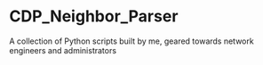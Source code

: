 # CDP_Neighbor_Parser
A collection of Python scripts built by me, geared towards network engineers and administrators
